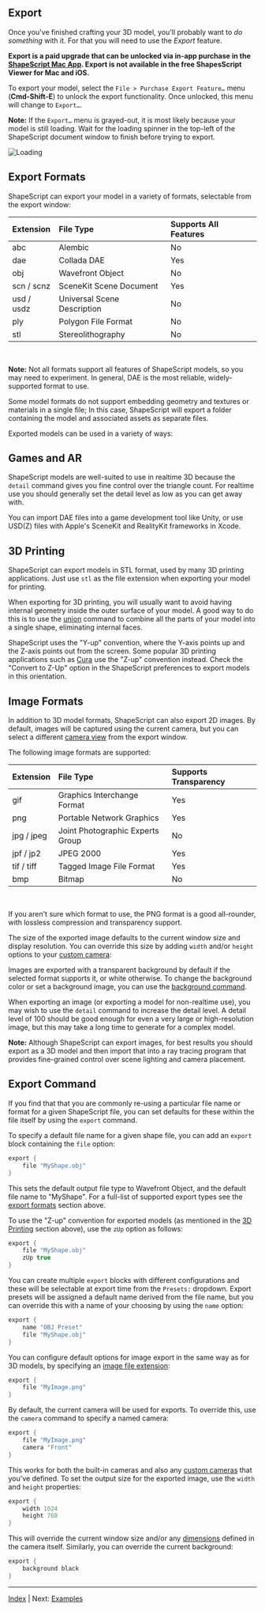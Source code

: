 Export
---

Once you've finished crafting your 3D model, you'll probably want to *do something* with it. For that you will need to use the *Export* feature.

**Export is a paid upgrade that can be unlocked via in-app purchase in the [ShapeScript Mac App](https://apps.apple.com/app/id1441135869). Export is not available in the free ShapesScript Viewer for Mac and iOS.**

To export your model, select the `File > Purchase Export Feature…`  menu (**Cmd-Shift-E**) to unlock the export functionality. Once unlocked, this menu will change to `Export…`.

**Note:** If the `Export…` menu is grayed-out, it is most likely because your model is still loading. Wait for the loading spinner in the top-left of the ShapeScript document window to finish before trying to export.

![Loading](../images/loading.png)

## Export Formats

ShapeScript can export your model in a variety of formats, selectable from the export window:

Extension             | File Type                                        | Supports All Features
:-------------------- | :------------------------------------------------|:------------------------------
abc                   | Alembic                                          | No 
dae                   | Collada DAE                                      | Yes
obj                   | Wavefront Object                                 | No
scn / scnz            | SceneKit Scene Document                          | Yes
usd / usdz            | Universal Scene Description                      | No
ply                   | Polygon File Format                              | No
stl                   | Stereolithography                                | No

<br/>

**Note:** Not all formats support all features of ShapeScript models, so you may need to experiment. In general, DAE is the most reliable, widely-supported format to use.

Some model formats do not support embedding geometry and textures or materials in a single file; In this case, ShapeScript will export a folder containing the model and associated assets as separate files.

Exported models can be used in a variety of ways:

## Games and AR

ShapeScript models are well-suited to use in realtime 3D because the `detail` command gives you fine control over the triangle count. For realtime use you should generally set the detail level as low as you can get away with.

You can import DAE files into a game development tool like Unity, or use USD(Z) files with Apple's SceneKit and RealityKit frameworks in Xcode.

## 3D Printing

ShapeScript can export models in STL format, used by many 3D printing applications. Just use `stl` as the file extension when exporting your model for printing. 

When exporting for 3D printing, you will usually want to avoid having internal geometry inside the outer surface of your model. A good way to do this is to use the [union](csg.md#union) command to combine all the parts of your model into a single shape, eliminating internal faces.

ShapeScript uses the "Y-up" convention, where the Y-axis points up and the Z-axis points out from the screen. Some popular 3D printing applications such as [Cura](https://ultimaker.com/software/ultimaker-cura) use the "Z-up" convention instead. Check the "Convert to Z-Up" option in the ShapeScript preferences to export models in this orientation.

## Image Formats

In addition to 3D model formats, ShapeScript can also export 2D images. By default, images will be captured using the current camera, but you can select a different [camera view](cameras.md) from the export window. 

The following image formats are supported:

Extension             | File Type                                         | Supports Transparency
:---------------------| :-------------------------------------------------|:------------------------------
gif                   | Graphics Interchange Format                       | Yes
png                   | Portable Network Graphics                         | Yes
jpg / jpeg            | Joint Photographic Experts Group                  | No
jpf / jp2             | JPEG 2000                                         | Yes
tif / tiff            | Tagged Image File Format                          | Yes 
bmp                   | Bitmap                                            | No

<br/>

If you aren't sure which format to use, the PNG format is a good all-rounder, with lossless compression and transparency support.

The size of the exported image defaults to the current window size and display resolution. You can override this size by adding `width` and/or `height` options to your [custom camera](cameras.md#pixel-dimensions):

Images are exported with a transparent background by default if the selected format supports it, or white otherwise. To change the background color or set a background image, you can use the [background command](commands.md#background).

When exporting an image (or exporting a model for non-realtime use), you may wish to use the `detail` command to increase the detail level. A detail level of 100 should be good enough for even a very large or high-resolution image, but this may take a long time to generate for a complex model.

**Note:** Although ShapeScript can export images, for best results you should export as a 3D model and then import that into a ray tracing program that provides fine-grained control over scene lighting and camera placement.

## Export Command

If you find that that you are commonly re-using a particular file name or format for a given ShapeScript file, you can set defaults for these within the file itself by using the `export` command.

To specify a default file name for a given shape file, you can add an `export` block containing the `file` option:

```swift
export {
    file "MyShape.obj"   
}
```

This sets the default output file type to Wavefront Object, and the default file name to "MyShape". For a full-list of supported export types see the [export formats](#export-formats) section above.

To use the "Z-up" convention for exported models (as mentioned in the [3D Printing](#3d-printing) section above), use the `zUp` option as follows:

```swift
export {
    file "MyShape.obj"
    zUp true
}
```

You can create multiple `export` blocks with different configurations and these will be selectable at export time from the `Presets:` dropdown. Export presets will be assigned a default name derived from the file name, but you can override this with a name of your choosing by using the `name` option:


```swift
export {
    name "OBJ Preset"
    file "MyShape.obj"   
}
```

You can configure default options for image export in the same way as for 3D models, by specifying an [image file extension](#image-formats):

```swift
export {
    file "MyImage.png"   
}
```

By default, the current camera will be used for exports. To override this, use the `camera` command to specify a named camera:

```swift
export {
    file "MyImage.png" 
    camera "Front"
}
```

This works for both the built-in cameras and also any [custom cameras](cameras.md#custom-cameras) that you've defined. To set the output size for the exported image, use the `width` and `height` properties:

```swift
export {
    width 1024
    height 768
}
```

This will override the current window size and/or any [dimensions](cameras.md#pixel-dimensions) defined in the camera itself. Similarly, you can override the current background:

```swift
export {
    background black
}
```

---
[Index](index.md) | Next: [Examples](examples.md)
